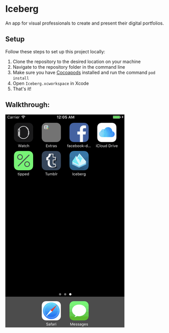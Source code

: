 # Iceberg

An app for visual professionals to create and present their digital portfolios.

## Setup

Follow these steps to set up this project locally:

1. Clone the repository to the desired location on your machine
1. Navigate to the repository folder in the command line
1. Make sure you have [Cocoapods](https://cocoapods.org) installed and run the command `pod install`
1. Open `Iceberg.xcworkspace` in Xcode
1. That's it!

## Walkthrough:
<a href="https://github.com/volovar/week-4-tumblr/blob/master/demo/iceberg-demo.gif" target="_blank"><img src='/demo/iceberg-demo.gif' title='Video Walkthrough' width='' alt='Video Walkthrough' /></a>
